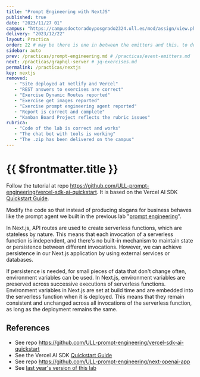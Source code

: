```yaml
---
title: "Prompt Engineering with NextJS"
published: true
date: "2023/11/27 01"
campus: "https://campusdoctoradoyposgrado2324.ull.es/mod/assign/view.php?id=4075&forceview=1"
delivery: "2023/12/22"
layout: Practica
order: 22 # may be there is one in between the emitters and this. to decide
sidebar: auto
prev: /practicas/prompt-engineering.md # /practicas/event-emitters.md
next: /practicas/graphql-server # jq-exercises.md
permalink: /practicas/nextjs
key: nextjs
removed:
   - "Site deployed at netlify and Vercel"
   - "REST answers to exercises are correct"
   - "Exercise Dynamic Routes reported"
   - "Exercise get images reported"
   - "Exercise prompt engineering agent reported"
   - "Report is correct and complete"
   - "Kanban Board Project reflects the rubric issues"
rubrica:
   - "Code of the lab is correct and works"
   - "The chat bot with tools is working"
   - "The .zip has been delivered on the campus"
---
```

# {{ $frontmatter.title }}

Follow the tutorial at repo <https://github.com/ULL-prompt-engineering/vercel-sdk-ai-quickstart>. 
It is based on the Vercel AI SDK [Quickstart Guide](https://sdk.vercel.ai/docs/getting-started).

Modify the code so that instead of producing slogans for business behaves like the prompt agent we built in the previous lab "[prompt engineering](/practicas/prompt-engineering)". 

In Next.js, API routes are used to create serverless functions, which are stateless by nature. This means that each invocation of a serverless function is independent, and there's no built-in mechanism to maintain state or persistence between different invocations. However, we can achieve persistence in our Next.js application by using external services or databases. 

If persistence is needed, for small pieces of data that don't change often, environment variables can be used.
In Next.js, environment variables are preserved across successive executions of serverless functions. Environment variables in Next.js are set at build time and are embedded into the serverless function when it is deployed. This means that they remain consistent and unchanged across all invocations of the serverless function, as long as the deployment remains the same.

## References

- See repo <https://github.com/ULL-prompt-engineering/vercel-sdk-ai-quickstart>
- See the Vercel AI SDK [Quickstart Guide](https://sdk.vercel.ai/docs/getting-started)
- See repo <https://github.com/ULL-prompt-engineering/next-openai-app>
- See [last year's version of this lab](/assets/practicas/nextjs/nextjs-2022)
  
